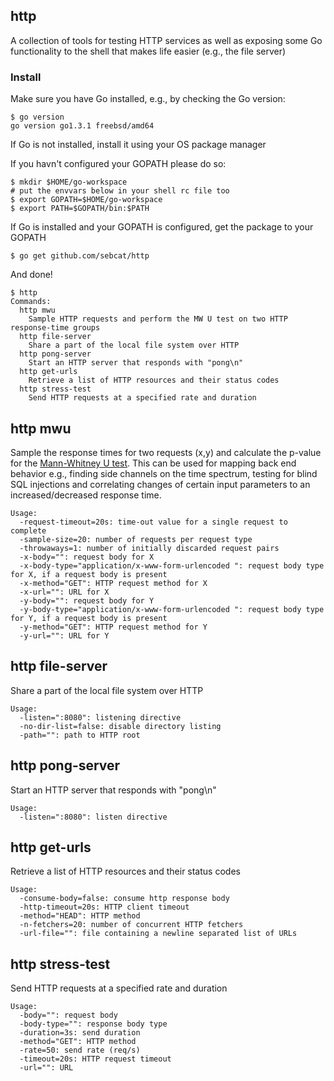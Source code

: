 
## http

A collection of tools for testing HTTP services as well as exposing some
Go functionality to the shell that makes life easier (e.g., the file server)

### Install

Make sure you have Go installed, e.g., by checking the Go version:

```
$ go version
go version go1.3.1 freebsd/amd64
```

If Go is not installed, install it using your OS package manager

If you havn't configured your GOPATH please do so:

```
$ mkdir $HOME/go-workspace
# put the envvars below in your shell rc file too
$ export GOPATH=$HOME/go-workspace
$ export PATH=$GOPATH/bin:$PATH
```

If Go is installed and your GOPATH is configured, get the package to your GOPATH

```
$ go get github.com/sebcat/http
```

And done!

```
$ http
Commands:
  http mwu
    Sample HTTP requests and perform the MW U test on two HTTP response-time groups
  http file-server
    Share a part of the local file system over HTTP
  http pong-server
    Start an HTTP server that responds with "pong\n"
  http get-urls
    Retrieve a list of HTTP resources and their status codes
  http stress-test
    Send HTTP requests at a specified rate and duration

```


## http mwu
Sample the response times for two requests (x,y) and calculate the p-value
for the [Mann-Whitney U test](http://en.wikipedia.org/wiki/Mann–Whitney_U_test). This can be used for mapping back end behavior 
e.g., finding side channels on the time spectrum, testing for blind SQL injections and
correlating changes of certain input parameters to an increased/decreased response time.

```
Usage:
  -request-timeout=20s: time-out value for a single request to complete
  -sample-size=20: number of requests per request type
  -throwaways=1: number of initially discarded request pairs
  -x-body="": request body for X
  -x-body-type="application/x-www-form-urlencoded ": request body type for X, if a request body is present
  -x-method="GET": HTTP request method for X
  -x-url="": URL for X
  -y-body="": request body for Y
  -y-body-type="application/x-www-form-urlencoded ": request body type for Y, if a request body is present
  -y-method="GET": HTTP request method for Y
  -y-url="": URL for Y
```

## http file-server

Share a part of the local file system over HTTP

```
Usage:
  -listen=":8080": listening directive
  -no-dir-list=false: disable directory listing
  -path="": path to HTTP root
```

## http pong-server
    
Start an HTTP server that responds with "pong\n"

```
Usage:
  -listen=":8080": listen directive
```

## http get-urls

Retrieve a list of HTTP resources and their status codes

```
Usage:
  -consume-body=false: consume http response body
  -http-timeout=20s: HTTP client timeout
  -method="HEAD": HTTP method
  -n-fetchers=20: number of concurrent HTTP fetchers
  -url-file="": file containing a newline separated list of URLs
```

## http stress-test

Send HTTP requests at a specified rate and duration

```
Usage:
  -body="": request body
  -body-type="": response body type
  -duration=3s: send duration
  -method="GET": HTTP method
  -rate=50: send rate (req/s)
  -timeout=20s: HTTP request timeout
  -url="": URL
```
